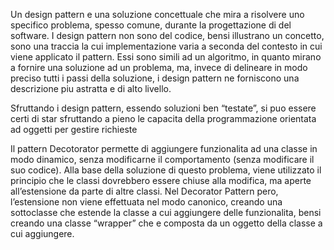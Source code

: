 Un design pattern e una soluzione concettuale che mira a risolvere uno specifico problema, spesso comune, durante la progettazione di del software.
I design pattern non sono del codice, bensi illustrano un concetto, sono una traccia la cui implementazione varia a seconda del contesto in cui viene applicato il pattern. 
Essi sono simili ad un algoritmo, in quanto mirano a fornire una soluzione ad un problema, ma, invece di delineare in modo preciso tutti i passi della soluzione, i design pattern ne forniscono una descrizione piu astratta e di alto livello.

Sfruttando i design pattern, essendo soluzioni ben “testate”, si puo essere certi di star sfruttando a pieno le capacita della programmazione orientata ad oggetti per gestire richieste 

Il pattern Decotorator permette di aggiungere funzionalita ad una classe in modo dinamico, senza modificarne il comportamento (senza modificare il suo codice). Alla base della soluzione di questo problema, viene utilizzato il principio che le classi dovrebbero essere chiuse alla modifica, ma aperte all’estensione da parte di altre classi.
Nel Decorator Pattern pero, l’estensione non viene effettuata nel modo canonico, creando una sottoclasse che estende la classe a cui aggiungere delle funzionalita, bensi creando una classe “wrapper” che e composta da un oggetto della classe a cui aggiungere.